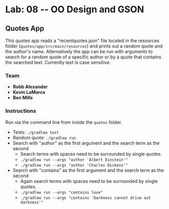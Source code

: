 # Lab: 08 -- OO Design and GSON

## Quotes App

This quotes app reads a "recentquotes.json" file located in the resources folder (`quotes/app/src/main/resources`) and prints out a random quote and the author's name. Alternatively the app can be run with arguments to search for a random quote of a specific author or by a quote that contains the searched text. Currently text is case sensitive.

### Team

- **Robb Alexander**
- **Kevin LaMarca**
- **Ben Mills**

### Instructions

Run via the command line from inside the `quotes` folder.
- Tests: `./gradlew test`
- Random quote: `./gradlew run`
- Search with "author" as the first argument and the search term as the second
  - Search terms with spaces need to be surrounded by single quotes.
  - `./gradlew run --args "author 'Albert Einstein'"`
  - `./gradlew run --args "author 'Charles Dickens'"`
- Search with "contains" as the first argument and the search term as the second
  - Again search terms with spaces need to be surrounded by single quotes.
  - `./gradlew run --args "contains love"`
  - `./gradlew run --args "contains 'Darkness cannot drive out darkness'"`
